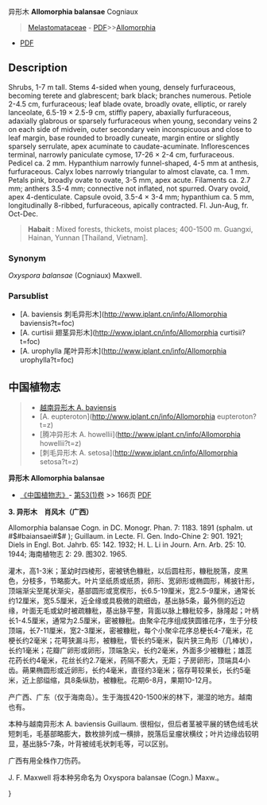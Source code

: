 异形木 **Allomorphia balansae** Cogniaux

> [Melastomataceae](http://www.iplant.cn/info/Melastomataceae?t=foc) - [PDF](http://www.iplant.cn/foc/pdf/Melastomataceae.pdf)>>[Allomorphia](http://www.iplant.cn/info/Allomorphia?t=foc)
 - [PDF](http://www.iplant.cn/foc/pdf/Allomorphia.pdf)

## Description

Shrubs, 1-7 m tall. Stems 4-sided when young, densely furfuraceous, becoming terete and glabrescent; bark black; branches numerous. Petiole 2-4.5 cm, furfuraceous; leaf blade ovate, broadly ovate, elliptic, or rarely lanceolate, 6.5-19 × 2.5-9 cm, stiffly papery, abaxially furfuraceous, adaxially glabrous or sparsely furfuraceous when young, secondary veins 2 on each side of midvein, outer secondary vein inconspicuous and close to leaf margin, base rounded to broadly cuneate, margin entire or slightly sparsely serrulate, apex acuminate to caudate-acuminate. Inflorescences terminal, narrowly paniculate cymose, 17-26 × 2-4 cm, furfuraceous. Pedicel ca. 2 mm. Hypanthium narrowly funnel-shaped, 4-5 mm at anthesis, furfuraceous. Calyx lobes narrowly triangular to almost clavate, ca. 1 mm. Petals pink, broadly ovate to ovate, 3-5 mm, apex acute. Filaments ca. 2.7 mm; anthers 3.5-4 mm; connective not inflated, not spurred. Ovary ovoid, apex 4-denticulate. Capsule ovoid, 3.5-4 × 3-4 mm; hypanthium ca. 5 mm, longitudinally 8-ribbed, furfuraceous, apically contracted. Fl. Jun-Aug, fr. Oct-Dec.

> **Habait** : 
> Mixed forests, thickets, moist places; 400-1500 m. Guangxi, Hainan, Yunnan [Thailand, Vietnam].

### Synonym
*Oxyspora balansae* (Cogniaux) Maxwell.

### Parsublist

* [A.  baviensis  刺毛异形木](http://www.iplant.cn/info/Allomorphia baviensis?t=foc)
* [A.  curtisii  翅茎异形木](http://www.iplant.cn/info/Allomorphia curtisii?t=foc)
* [A.  urophylla  尾叶异形木](http://www.iplant.cn/info/Allomorphia urophylla?t=foc)

## 中国植物志

> * [越南异形木  A.  baviensis](Allomorphia-baviensis-刺毛异形木.md)
> * [A.  eupteroton](http://www.iplant.cn/info/Allomorphia eupteroton?t=z)
> * [腾冲异形木  A.  howellii](http://www.iplant.cn/info/Allomorphia howellii?t=z)
> * [刺毛异形木  A.  setosa](http://www.iplant.cn/info/Allomorphia setosa?t=z)

**异形木 Allomorphia balansae**

* [《中国植物志》](http://www.iplant.cn/frps)- [第53(1)卷](http://www.iplant.cn/frps/vol/53(1)) >> 166页 [PDF](http://www.iplant.cn/frps/pdf/53(1)/166a.PDF)

**3. 异形木　肖风木（广西）**

Allomorphia balansae Cogn. in DC. Monogr. Phan. 7: 1183. 1891 (sphalm. ut #$#baiansaei#$# ); Guillaum. in Lecte. Fl. Gen. Indo-Chine 2: 901. 1921; Diels in Engl. Bot. Jahrb. 65: 142. 1932; H. L. Li in Journ. Arn. Arb. 25: 10. 1944; 海南植物志 2: 29. 图302. 1965.

灌木，高1-3米；茎幼时四棱形，密被锈色糠秕，以后圆柱形，糠秕脱落，皮黑色，分枝多，节略膨大。叶片坚纸质或纸质，卵形、宽卵形或椭圆形，稀披针形，顶端渐尖至尾状渐尖，基部圆形或宽楔形，长6.5-19厘米，宽2.5-9厘米，通常长约12厘米，宽5.5厘米，近全缘或具极微的疏细齿，基出脉5条，最外侧的近边缘，叶面无毛或幼时被疏糠秕，基出脉平整，背面以脉上糠秕较多，脉隆起；叶柄长1-4.5厘米，通常为2.5厘米，密被糠秕。由聚伞花序组成狭圆锥花序，生于分枝顶端，长7-11厘米，宽2-3厘米，密被糠秕，每个小聚伞花序总梗长4-7毫米，花梗长约2毫米；花萼狭漏斗形，被糠秕，管长约5毫米，裂片狭三角形（几棒状），长约1毫米；花瓣广卵形或卵形，顶端急尖，长约2毫米，外面多少被糠秕；雄蕊花药长约4毫米，花丝长约2.7毫米，药隔不膨大，无距；子房卵形，顶端具4小齿。蒴果椭圆形或近卵形，长约4毫米，直径约3毫米；宿存萼较果长，长约5毫米，近上部缢缩，具8条纵肋，被糠秕。花期6-8月，果期10-12月。

产广西、广东（仅于海南岛）。生于海拔420-1500米的林下，潮湿的地方。越南也有。

本种与越南异形木 A. baviensis Guillaum. 很相似，但后者茎被平展的锈色绒毛状短刺毛，毛基部略膨大，数枚排列成一横排，脱落后呈瘤状横纹；叶片边缘齿较明显，基出脉5-7条，叶背被绒毛状刺毛等，可以区别。

广西有用全株作刀伤药。

J. F. Maxwell 将本种另命名为 Oxyspora balansae (Cogn.) Maxw.。

}